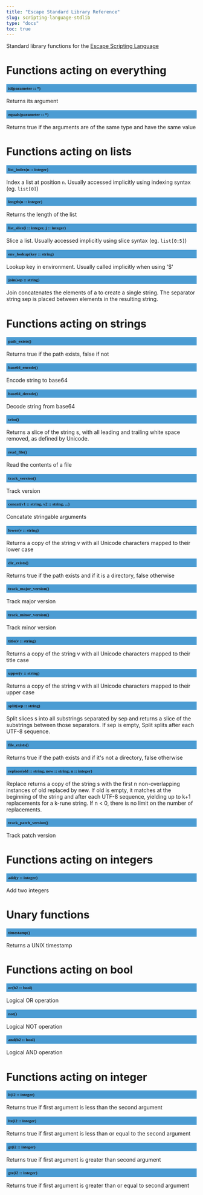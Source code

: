 ```yaml
---
title: "Escape Standard Library Reference"
slug: scripting-language-stdlib 
type: "docs"
toc: true
---
```


<style>
h2 {
  font-size: 0.8em;
  font-family: mono;
  background: #4B9CD3;
  padding: 5px;
}
</style>

Standard library functions for the [Escape Scripting Language](../scripting-language/)


# Functions acting on everything

## id(parameter :: *)

Returns its argument

## equals(parameter :: *)

Returns true if the arguments are of the same type and have the same value


# Functions acting on lists

## list_index(n :: integer)

Index a list at position `n`. Usually accessed implicitly using indexing syntax (eg. `list[0]`)

## length(n :: integer)

Returns the length of the list

## list_slice(i :: integer, j :: integer)

Slice a list. Usually accessed implicitly using slice syntax (eg. `list[0:5]`)

## env_lookup(key :: string)

Lookup key in environment. Usually called implicitly when using '$'

## join(sep :: string)

Join concatenates the elements of a to create a single string. The separator string sep is placed between elements in the resulting string. 


# Functions acting on strings

## path_exists()

Returns true if the path exists, false if not

## base64_encode()

Encode string to base64

## base64_decode()

Decode string from base64

## trim()

Returns a slice of the string s, with all leading and trailing white space removed, as defined by Unicode. 

## read_file()

Read the contents of a file

## track_version()

Track version

## concat(v1 :: string, v2 :: string, ...)

Concatate stringable arguments

## lower(v :: string)

Returns a copy of the string v with all Unicode characters mapped to their lower case

## dir_exists()

Returns true if the path exists and if it is a directory, false otherwise

## track_major_version()

Track major version

## track_minor_version()

Track minor version

## title(v :: string)

Returns a copy of the string v with all Unicode characters mapped to their title case

## upper(v :: string)

Returns a copy of the string v with all Unicode characters mapped to their upper case

## split(sep :: string)

Split slices s into all substrings separated by sep and returns a slice of the substrings between those separators. If sep is empty, Split splits after each UTF-8 sequence.

## file_exists()

Returns true if the path exists and if it's not a directory, false otherwise

## replace(old :: string, new :: string, n :: integer)

Replace returns a copy of the string s with the first n non-overlapping instances of old replaced by new. If old is empty, it matches at the beginning of the string and after each UTF-8 sequence, yielding up to k+1 replacements for a k-rune string. If n < 0, there is no limit on the number of replacements.

## track_patch_version()

Track patch version


# Functions acting on integers

## add(y :: integer)

Add two integers


# Unary functions

## timestamp()

Returns a UNIX timestamp


# Functions acting on bool

## or(b2 :: bool)

Logical OR operation

## not()

Logical NOT operation

## and(b2 :: bool)

Logical AND operation


# Functions acting on integer

## lt(i2 :: integer)

Returns true if first argument is less than the second argument

## lte(i2 :: integer)

Returns true if first argument is less than or equal to the second argument

## gt(i2 :: integer)

Returns true if first argument is greater than second argument

## gte(i2 :: integer)

Returns true if first argument is greater than or equal to second argument

